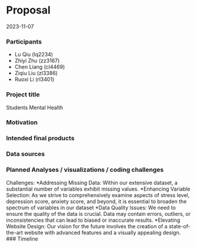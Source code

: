 Proposal
================
2023-11-07

### Participants

- Lu Qiu (lq2234)
- Zhiyi Zhu (zz3167)
- Chen Liang (cl4469)
- Ziqiu Liu (zl3386)
- Ruoxi Li (rl3401)

### Project title

Students Mental Health

### Motivation

### Intended final products

### Data sources

### Planned Analyses / visualizations / coding challenges

Challenges: *Addressing Missing Data: Within our extensive dataset, a
substantial number of variables exhibit missing values. *Enhancing
Variable Selection: As we strive to comprehensively examine aspects of
stress level, depression score, anxiety score, and beyond, it is
essential to broaden the spectrum of variables in our dataset *Data
Quality Issues: We need to ensure the quality of the data is crucial.
Data may contain errors, outliers, or inconsistencies that can lead to
biased or inaccurate results. *Elevating Website Design: Our vision for
the future involves the creation of a state-of-the-art website with
advanced features and a visually appealing design. \### Timeline
